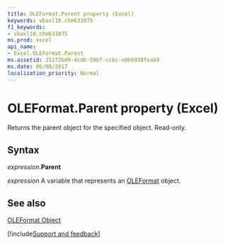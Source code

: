 ```yaml
---
title: OLEFormat.Parent property (Excel)
keywords: vbaxl10.chm631075
f1_keywords:
- vbaxl10.chm631075
ms.prod: excel
api_name:
- Excel.OLEFormat.Parent
ms.assetid: 21272b09-4cdb-59bf-ccbc-e0b6938feab9
ms.date: 06/08/2017
localization_priority: Normal
---
```



# OLEFormat.Parent property (Excel)

Returns the parent object for the specified object. Read-only.


## Syntax

_expression_.**Parent**

_expression_ A variable that represents an [OLEFormat](Excel.OLEFormat.md) object.


## See also


[OLEFormat Object](Excel.OLEFormat.md)

[!include[Support and feedback](~/includes/feedback-boilerplate.md)]
